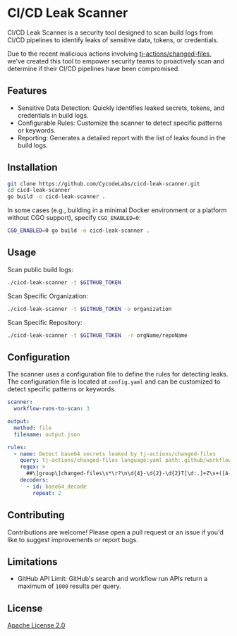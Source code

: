 # CI/CD Leak Scanner

CI/CD Leak Scanner is a security tool designed to scan build logs from CI/CD pipelines to identify leaks of sensitive data, tokens, or credentials.

Due to the recent malicious actions involving [tj-actions/changed-files](https://cycode.com/blog/github-action-tj-actions-changed-files-supply-chain-attack-the-complete-guide/), we've created this tool to empower security teams to proactively scan and determine if their CI/CD pipelines have been compromised.

## Features

* Sensitive Data Detection: Quickly identifies leaked secrets, tokens, and credentials in build logs.
* Configurable Rules: Customize the scanner to detect specific patterns or keywords.
* Reporting: Generates a detailed report with the list of leaks found in the build logs.


## Installation

``` bash
git clone https://github.com/CycodeLabs/cicd-leak-scanner.git
cd cicd-leak-scanner
go build -o cicd-leak-scanner .
```

In some cases (e.g., building in a minimal Docker environment or a platform without CGO support), specify `CGO_ENABLED=0`:

``` bash
CGO_ENABLED=0 go build -o cicd-leak-scanner .
```


## Usage

Scan public build logs:

``` bash
./cicd-leak-scanner -t $GITHUB_TOKEN
```

Scan Specific Organization:

``` bash
./cicd-leak-scanner -t $GITHUB_TOKEN -o organization
```

Scan Specific Repository:

``` bash
./cicd-leak-scanner -t $GITHUB_TOKEN  -r orgName/repoName
```


## Configuration

The scanner uses a configuration file to define the rules for detecting leaks. The configuration file is located at `config.yaml` and can be customized to detect specific patterns or keywords.

``` yaml
scanner:
  workflow-runs-to-scan: 3

output:
  method: file
  filename: output.json

rules:
  - name: Detect base64 secrets leaked by tj-actions/changed-files
    query: tj-actions/changed-files language:yaml path:.github/workflows
    regex: >
      ##\[group\]changed-files\s*\r?\n\d{4}-\d{2}-\d{2}T[\d:.]+Z\s+([A-Za-z0-9+/=]+)
    decoders:
      - id: base64_decode
        repeat: 2
```

## Contributing

Contributions are welcome! Please open a pull request or an issue if you'd like to suggest improvements or report bugs.

## Limitations

* GitHub API Limit: GitHub's search and workflow run APIs return a maximum of `1000` results per query.

## License

[Apache License 2.0](https://github.com/CycodeLabs/cicd-leak-scanner/blob/main/LICENSE.md)